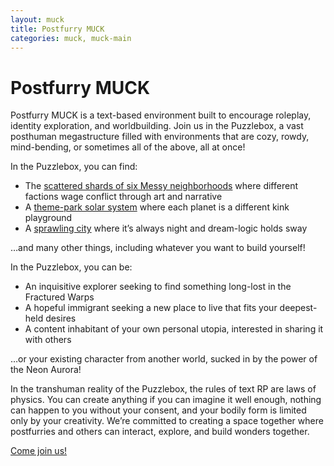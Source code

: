 ```yaml
---
layout: muck
title: Postfurry MUCK
categories: muck, muck-main
---
```


# Postfurry MUCK

Postfurry MUCK is a text-based environment built to encourage roleplay, identity exploration, and worldbuilding. Join us in the Puzzlebox, a vast posthuman megastructure filled with environments that are cozy, rowdy, mind-bending, or sometimes all of the above, all at once!

In the Puzzlebox, you can find:
* The [scattered shards of six Messy neighborhoods](https://wiki.postfurry.net/wiki/Mess_of_Warps) where different factions wage conflict through art and narrative
* A [theme-park solar system](https://wiki.postfurry.net/wiki/12Fold_Resorts) where each planet is a different kink playground
* A [sprawling city](https://wiki.postfurry.net/wiki/Oneiropolis) where it’s always night and dream-logic holds sway

…and many other things, including whatever you want to build yourself!

In the Puzzlebox, you can be:

* An inquisitive explorer seeking to find something long-lost in the Fractured Warps
* A hopeful immigrant seeking a new place to live that fits your deepest-held desires
* A content inhabitant of your own personal utopia, interested in sharing it with others

…or your existing character from another world, sucked in by the power of the Neon Aurora!

In the transhuman reality of the Puzzlebox, the rules of text RP are laws of physics. You can create anything if you can imagine it well enough, nothing can happen to you without your consent, and your bodily form is limited only by your creativity. We’re committed to creating a space together where postfurries and others can interact, explore, and build wonders together. 

[Come join us!](/muck/request/)
